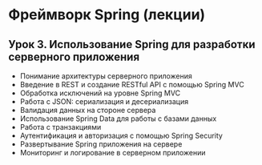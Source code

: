 # Фреймворк Spring (лекции)
## Урок 3. Использование Spring для разработки серверного приложения

- Понимание архитектуры серверного приложения
- Введение в REST и создание RESTful API с помощью Spring MVC
- Обработка исключений на уровне Spring MVC
- Работа с JSON: сериализация и десериализация
- Валидация данных на стороне сервера
- Использование Spring Data для работы с базами данных
- Работа с транзакциями
- Аутентификация и авторизация с помощью Spring Security
- Развертывание Spring приложения на сервере
- Мониторинг и логирование в серверном приложении

  
